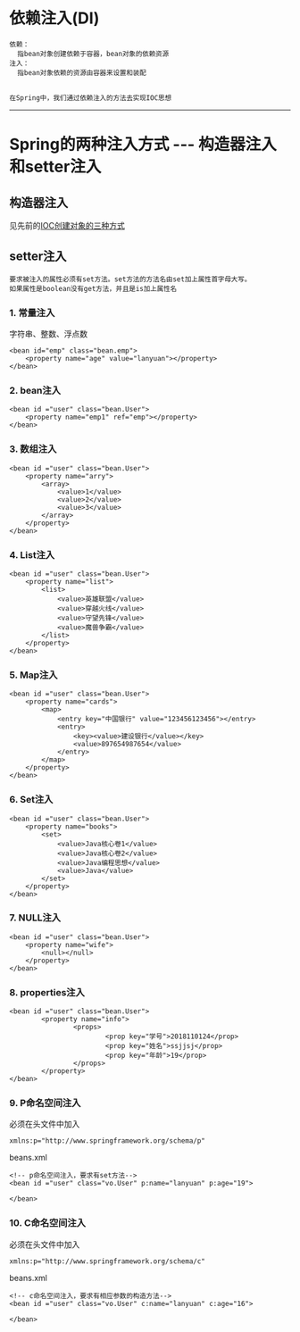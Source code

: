 # 依赖注入(DI)
    依赖：
      指bean对象创建依赖于容器，bean对象的依赖资源
    注入：
      指bean对象依赖的资源由容器来设置和装配
      
      
    在Spring中，我们通过依赖注入的方法去实现IOC思想
----

# Spring的两种注入方式 ---  构造器注入和setter注入


## 构造器注入

见先前的[IOC创建对象的三种方式](https://github.com/Lany-Java/Java/blob/master/Spring/IOC.md)
      
## setter注入
    要求被注入的属性必须有set方法。set方法的方法名由set加上属性首字母大写。
    如果属性是boolean没有get方法，并且是is加上属性名
    
### 1. 常量注入

   字符串、整数、浮点数
   ```
   <bean id="emp" class="bean.emp">
       <property name="age" value="lanyuan"></property>
   </bean>
   ```

### 2. bean注入

   ```
   <bean id ="user" class="bean.User">
       <property name="emp1" ref="emp"></property>
   </bean>
   ```

### 3. 数组注入

```
<bean id ="user" class="bean.User">
    <property name="arry">
        <array>
            <value>1</value>
            <value>2</value>
            <value>3</value>
        </array>
    </property>
</bean>
```

### 4. List注入

```
<bean id ="user" class="bean.User">
    <property name="list">
        <list>
            <value>英雄联盟</value>
            <value>穿越火线</value>
            <value>守望先锋</value>
            <value>魔兽争霸</value>
        </list>
    </property>
</bean>
```

### 5. Map注入

```
<bean id ="user" class="bean.User">
    <property name="cards">
        <map>
            <entry key="中国银行" value="123456123456"></entry>
            <entry>
                <key><value>建设银行</value></key>
                <value>897654987654</value>
            </entry>
        </map>
    </property>
</bean>
```

### 6. Set注入

```
<bean id ="user" class="bean.User">
    <property name="books">
        <set>
            <value>Java核心卷1</value>
            <value>Java核心卷2</value>
            <value>Java编程思想</value>
            <value>Java</value>
        </set>
    </property>
</bean>
```

### 7. NULL注入

```
<bean id ="user" class="bean.User">
    <property name="wife">
        <null></null>
    </property>
</bean>
```

### 8. properties注入

```
<bean id ="user" class="bean.User">
		<property name="info">
				<props>
						<prop key="学号">2018110124</prop>
						<prop key="姓名">ssjjsj</prop>
						<prop key="年龄">19</prop>
				</props>
		</property>
</bean>
```

### 9. P命名空间注入

必须在头文件中加入
```
xmlns:p="http://www.springframework.org/schema/p"
```

beans.xml
```
<!-- p命名空间注入，要求有set方法-->
<bean id ="user" class="vo.User" p:name="lanyuan" p:age="19">
        
</bean>
```

### 10. C命名空间注入

必须在头文件中加入
```
xmlns:p="http://www.springframework.org/schema/c"
```

beans.xml
```
<!-- c命名空间注入，要求有相应参数的构造方法-->
<bean id ="user" class="vo.User" c:name="lanyuan" c:age="16">

</bean>
```
